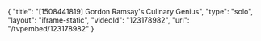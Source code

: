 {
    "title": "[1508441819] Gordon Ramsay's Culinary Genius",
    "type": "solo",
    "layout": "iframe-static",
    "videoId": "123178982",
    "url": "\/tvpembed\/123178982"
}